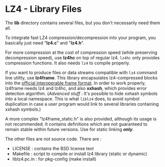 LZ4 - Library Files
================================

The __lib__ directory contains several files, but you don't necessarily need them all.

To integrate fast LZ4 compression/decompression into your program, you basically just need "**lz4.c**" and "**lz4.h**".

For more compression at the cost of compression speed (while preserving decompression speed), use **lz4hc** on top of regular lz4. `lz4hc` only provides compression functions. It also needs `lz4` to compile properly.

If you want to produce files or data streams compatible with `lz4` command line utility, use **lz4frame**. This library encapsulates lz4-compressed blocks into the [official interoperable frame format]. In order to work properly, lz4frame needs lz4 and lz4hc, and also **xxhash**, which provides error detection algorithm.
(_Advanced stuff_ : It's possible to hide xxhash symbols into a local namespace. This is what `liblz4` does, to avoid symbol duplication in case a user program would link to several libraries containing xxhash symbols.)

A more complex "lz4frame_static.h" is also provided, although its usage is not recommended. It contains definitions which are not guaranteed to remain stable within future versions. Use for static linking ***only***.

The other files are not source code. There are :

 - LICENSE : contains the BSD license text
 - Makefile : script to compile or install lz4 library (static or dynamic)
 - liblz4.pc.in : for pkg-config (make install)

[official interoperable frame format]: ../lz4_Frame_format.md
